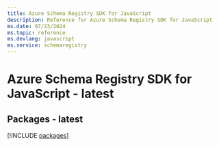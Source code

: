 ```yaml
---
title: Azure Schema Registry SDK for JavaScript
description: Reference for Azure Schema Registry SDK for JavaScript
ms.date: 07/23/2024
ms.topic: reference
ms.devlang: javascript
ms.service: schemaregistry
---
```

# Azure Schema Registry SDK for JavaScript - latest
## Packages - latest
[!INCLUDE [packages](schema-registry-index.md)]